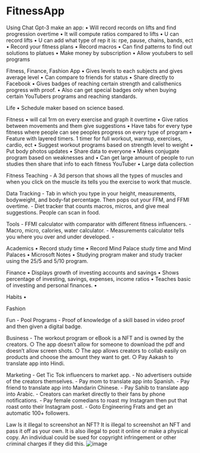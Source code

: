 # FitnessApp
Using Chat Gpt-3 make an app:
	• Will record records on lifts and find progression overtime
	• It will compute ratios compared to lifts 
	• U can record lifts
	• U can add what type of rep it is: rpe, pause, chains, bands, ect
	• Record your fitness plans
	• Record macros
	• Can find patterns to find out solutions to platues
	• Make money by subscription
	• Allow youtubers to sell programs

Fitness, Finance,  Fashion App
	• Gives levels to each subjects and gives average level
	• Can compare to friends for status
	• Share directly to Facebook
	• Gives badges of reaching certain strength and calisthenics progress with proof. 
	• Also can get special badges only when buying certain YouTubers programs and reaching standards. 

Life
	• Schedule maker based on science based.

Fitness
	• will cal 1rm on every exercise and graph it overtime
	• Give ratios between movements and them give suggestions
	• Have tabs for every type fitness where people can see peoples progress on every type of program
	• Feature with layered timers. 1 timer for full workout, warmup, exercises, cardio, ect
	• Suggest workout programs based on strength level to weight
	• Put body photos updates
	• Share data to everyone
	• Makes conjugate program based on weaknesses and 
	• Can get large amount of people to run studies then share that info to each fitness YouTuber
	• Large data collection
 
Fitness Teaching
	- A 3d person that shows all the types of muscles and when you click on the muscle its tells you the exercise to work that muscle.

Data Tracking
	- Tab in which you type in your height, measurements, bodyweight, and body-fat percentage. Then pops out your FFM, and FFMI overtime.
	- Diet tracker that counts macros, micros, and give meal suggestions. People can scan in food. 

Tools
	- FFMI calculator with comparator with different fitness influencers.
	- Macro, micro, calories, water calculator. 
	- Measurements calculator tells you where you over and under developed. 
	-  
	

Academics
	• Record study time
	• Record Mind Palace study time and Mind Palaces
	• Microsoft Notes
	• Studying program maker and study tracker using the 25/5 and 5/10 program.


Finance
	• Displays growth of investing accounts and savings
	• Shows percentage of investing, savings, expenses, income ratios
	• Teaches basic of investing and personal finances.
	• 


Habits
	• 

Fashion


Fun
	- Pool Programs
	- Proof of knowledge of a skill based in video proof and then given a digital badge.

Business
	- The workout program or eBook is a NFT and is owned by the creators.
		○ The app doesn’t allow for someone to download the pdf and doesn’t allow screen shots.
		○ The app allows creators to collab easily on products and choose the amount they want to get.
		○ Pay Aakash to translate app into Hindi.
		

Marketing
	- Get Tic Tok influencers to market app.
	- No advertisers outside of the creators themselves.
	- Pay mom to translate app into Spanish.
	- Pay friend to translate app into Mandarin Chinese.
	- Pay Sahib to translate app into Arabic.
	- Creators can market directly to their fans by phone notifications. 
	- Pay female comedians to roast my Instagram then put that roast onto their Instagram post.
	- Goto Engineering Frats and get an automatic 100+ followers.
	
Law
Is it illegal to screenshot an NFT?
It is illegal to screenshot an NFT and pass it off as your own. It is also illegal to post it online or make a physical copy. An individual could be sued for copyright infringement or other criminal charges if they did this.
![image](https://github.com/user-attachments/assets/a745e05b-ac3b-4837-828f-9e97cf21574b)
